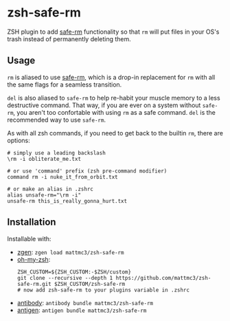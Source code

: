 # zsh-safe-rm

ZSH plugin to add [safe-rm] functionality so that `rm` will put files in your OS's trash instead of permanently deleting
them.

## Usage

`rm` is aliased to use [safe-rm], which is a drop-in replacement for `rm` with all the same flags for a seamless transition.

`del` is also aliased to `safe-rm` to help re-habit your muscle memory to a less destructive command. That way, if you are
ever on a system without `safe-rm`, you aren't too confortable with using `rm` as a safe command. `del` is the recommended
way to use `safe-rm`.

As with all zsh commands, if you need to get back to the builtin `rm`, there are options:
```shell
# simply use a leading backslash
\rm -i obliterate_me.txt

# or use 'command' prefix (zsh pre-command modifier)
command rm -i nuke_it_from_orbit.txt

# or make an alias in .zshrc
alias unsafe-rm="\rm -i"
unsafe-rm this_is_really_gonna_hurt.txt
```

## Installation

Installable with:
- [zgen](https://github.com/tarjoilija/zgen): `zgen load mattmc3/zsh-safe-rm`
- [oh-my-zsh](https://github.com/robbyrussell/oh-my-zsh):
  ``` shell
  ZSH_CUSTOM=${ZSH_CUSTOM:-$ZSH/custom}
  git clone --recursive --depth 1 https://github.com/mattmc3/zsh-safe-rm.git $ZSH_CUSTOM/zsh-safe-rm
  # now add zsh-safe-rm to your plugins variable in .zshrc
  ```
- [antibody](https://getantibody.github.io): `antibody bundle mattmc3/zsh-safe-rm`
- [antigen](https://github.com/zsh-users/antigen): `antigen bundle mattmc3/zsh-safe-rm`


[safe-rm]: https://github.com/kaelzhang/shell-safe-rm
